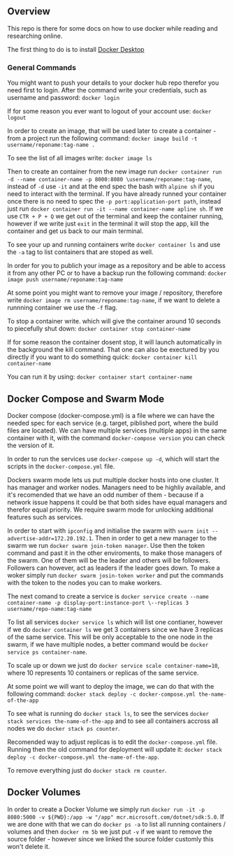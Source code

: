 ## Overview

This repo is there for some docs on how to use docker while reading and researching online.

The first thing to do is to install [Docker Desktop](https://www.docker.com/products/docker-desktop)

### General Commands

You might want to push your details to your docker hub repo therefor you need first to login. After the command write your credentials, such as username and password:
`docker login`

If for some reason you ever want to logout of your account use:
`docker logout`

In order to create an image, that will be used later to create a container - from a project run the following command:
`docker image build -t username/reponame:tag-name .`

To see the list of all images write:
`docker image ls`

Then to create an container from the new image run `docker container run -d --name container-name -p 8000:8080 \username/reponame:tag-name`, instead of `-d` use `-it` and at the end spec the bash with `alpine sh` if you need to interact with the terminal. If you have already runned your container once there is no need to spec the `-p port:application-port path`, instead just run `docker container run -it --name container-name apline sh`. If we use `CTR + P + Q` we get out of the terminal and keep the container running, however if we write just `exit` in the terminal it will stop the app, kill the container and get us back to our main terminal. 

To see your up and running containers write `docker container ls` and use the `-a` tag to list containers that are stoped as well.

In order for you to publich your image as a repository and be able to access it from any other PC or to have a backup run the following command:
`docker image push username/reponame:tag-name`

At some point you might want to remove your image / repository, therefore write `docker image rm username/reponame:tag-name`, if we want to delete a runnning container we use the `-f` flag.

To stop a container write. which will give the container around 10 seconds to piecefully shut down:
`docker container stop container-name`

If for some reason the container dosent stop, it will launch automatically in the background the kill command. That one can also be exectured by you directly if you want to do something quick:
`docker container kill container-name`

You can run it by using:
`docker container start container-name`

## Docker Compose and Swarm Mode

Docker compose (docker-compose.yml) is a file where we can have the needed spec for each service (e.g. target, piblished port, where the build files are located). We can have multiple services (multiple apps) in the same container with it, with the command `docker-compose version` you can check the version of it.

In order to run the services use `docker-compose up -d`, which will start the scripts in the `docker-compose.yml` file.

Dockers swarm mode lets us put multiple docker hosts into one cluster. It has manager and worker nodes. Managers need to be highliy available, and it's recomended that we have an odd number of them - because if a network issue happens it could be that both sides have equal managers and therefor equal priority. We require swarm mode for unlocking additional features such as services.

In order to start with `ipconfig` and initialise the swarm with `swarm init --advertise-addr=172.20.192.1`. Then in order to get a new manager to the swarm we run `docker swarm join-token manager`. Use then the token command and past it in the other enviroments, to make those managers of the swarm. One of them will be the leader and others will be followers. Followers can however, act as leaders if the leader goes down. To make a woker simply run `docker swarm josin-token worker` and put the commands with the token to the nodes you can to make workers.

The next comand to create a service is `docker service create --name container-name -p display-port:instance-port \--replicas 3 username/repo-name:tag-name`

To list all services `docker service ls` which will list one contianer, however if we do `docker container ls` we get 3 containers since we have 3 replicas of the same service. This will be only acceptable to the one node in the swarm, if we have multiple nodes, a better command would be `docker service ps container-name`.

To scale up or down we just do `docker service scale container-name=10`, where 10 represents 10 containers or replicas of the same service.
 
At some point we will want to deploy the image, we can do that with the following command: `docker stack deploy -c docker-compose.yml the-name-of-the-app`

To see what is running do `docker stack ls`, to see the services `docker stack services the-name-of-the-app` and to see all containers accross all nodes we do `docker stack ps counter`.

Recomended way to adjust replicas is to edit the `docker-compose.yml` file. Running then the old command for deployment will update it: `docker stack deploy -c docker-compose.yml the-name-of-the-app`.

To remove everything just do `docker stack rm counter`.


## Docker Volumes

In order to create a Docker Volume we simply run `docker run -it -p 8080:5000 -v ${PWD}:/app -w "/app" mcr.microsoft.com/dotnet/sdk:5.0`. If we are done with that we can do `docker ps -a` to list all running containers / volumes and then `docker rm 5b` we just put `-v` if we want to remove the source folder - however since we linked the source folder customly this won't delete it.